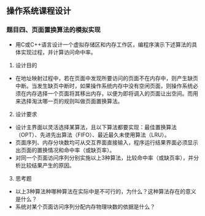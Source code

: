 ## 操作系统课程设计
### 题目四、页面置换算法的模拟实现 

* 用C或C++语言设计一个虚拟存储区和内存工作区，编程序演示下述算法的具体实现过程，并计算访问命中率。 

1. 设计目的 

* 在地址映射过程中，若在页面中发现所要访问的页面不在内存中，则产生缺页中断。当发生缺页中断时，如果操作系统内存中没有空闲页面，则操作系统必须在内存选择一个页面将其移出内存，以便为即将调入的页面让出空间。而用来选择淘汰哪一页的规则叫做页面置换算法。 

2. 设计要求 

* 设计主界面以灵活选择某算法，且以下算法都要实现：最佳置换算法（OPT）、先进先出算法（FIFO）、最近最久未使用算法（LRU）。 
* 页面序列、内存分块数均可从交互界面直接输入，程序运行结果界面必须显示出页面的置换情况和命中率（或缺页率）。 
* 对同一个页面访问序列分别实施以上3种算法，比较命中率（或缺页率），并分析比较结果产生的原因。 

3. 思考题 

* 以上3种算法种哪种算法在实际中是不可行的，为什么？这种算法存在的意义是什么？ 
* 系统对某个页面访问序列分配内存物理块数的依据是什么？ 
